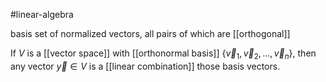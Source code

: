 
#linear-algebra

basis set of normalized vectors, all pairs of which are [[orthogonal]]

If $V$ is a [[vector space]] with [[orthonormal basis]]  $\{\vec{v}_1, \vec{v}_2, ..., \vec{v}_n\}$, then any vector $\vec{y} \in V$ is a [[linear combination]] those basis vectors.
